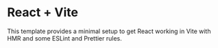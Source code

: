 # React + Vite

This template provides a minimal setup to get React working in Vite with HMR and some ESLint and Prettier rules.
